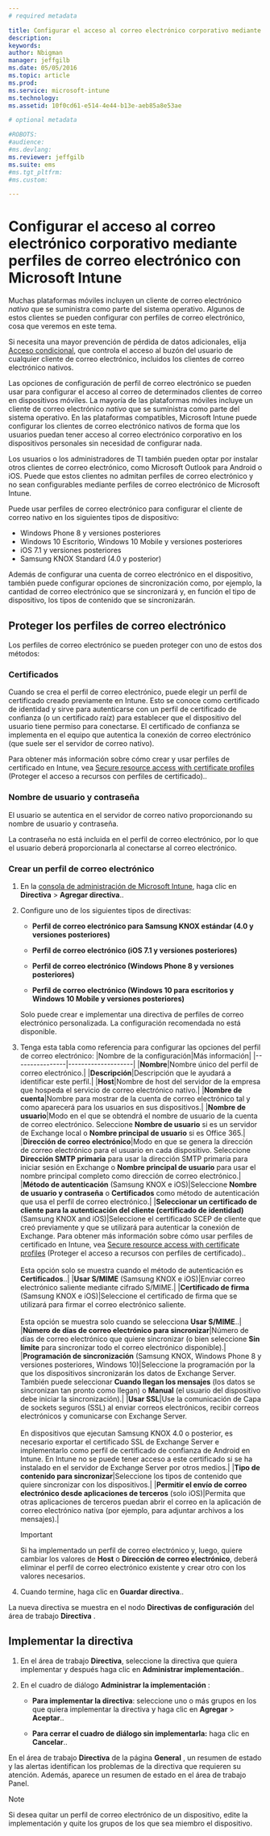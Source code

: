 ```yaml
---
# required metadata

title: Configurar el acceso al correo electrónico corporativo mediante perfiles de correo electrónico | Microsoft Intune
description:
keywords:
author: Nbigman
manager: jeffgilb
ms.date: 05/05/2016
ms.topic: article
ms.prod:
ms.service: microsoft-intune
ms.technology:
ms.assetid: 10f0cd61-e514-4e44-b13e-aeb85a8e53ae

# optional metadata

#ROBOTS:
#audience:
#ms.devlang:
ms.reviewer: jeffgilb
ms.suite: ems
#ms.tgt_pltfrm:
#ms.custom:

---
```


# Configurar el acceso al correo electrónico corporativo mediante perfiles de correo electrónico con Microsoft Intune
Muchas plataformas móviles incluyen un cliente de correo electrónico *nativo* que se suministra como parte del sistema operativo.  Algunos de estos clientes se pueden configurar con perfiles de correo electrónico, cosa que veremos en este tema.

Si necesita una mayor prevención de pérdida de datos adicionales, elija [Acceso condicional](restrict-access-to-email-and-o365-services-with-microsoft-intune.md), que controla el acceso al buzón
 del usuario de cualquier cliente de correo electrónico, incluidos los clientes de correo electrónico nativos.

Las opciones de configuración de perfil de correo electrónico se pueden usar para configurar el acceso al correo de determinados clientes de correo en dispositivos móviles.   La mayoría de las plataformas móviles incluye un cliente de correo electrónico *nativo* que se suministra como parte del sistema operativo.  En las plataformas compatibles, Microsoft Intune puede configurar los clientes de correo electrónico nativos de forma que los usuarios puedan tener acceso al correo electrónico corporativo en los dispositivos personales sin necesidad de configurar nada.  

Los usuarios o los administradores de TI también pueden optar por instalar otros clientes de correo electrónico, como Microsoft Outlook para Android o iOS.  Puede que estos clientes no admitan perfiles de correo electrónico y no sean configurables mediante perfiles de correo electrónico de Microsoft Intune.  

Puede usar perfiles de correo electrónico para configurar el cliente de correo nativo en los siguientes tipos de dispositivo:
-   Windows Phone 8 y versiones posteriores
-   Windows 10 Escritorio, Windows 10 Mobile y versiones posteriores
-   iOS 7.1 y versiones posteriores
-   Samsung KNOX Standard (4.0 y posterior)


Además de configurar una cuenta de correo electrónico en el dispositivo, también puede configurar opciones de sincronización como, por ejemplo, la cantidad de correo electrónico que se sincronizará y, en función el tipo de dispositivo, los tipos de contenido que se sincronizarán.

## Proteger los perfiles de correo electrónico
Los perfiles de correo electrónico se pueden proteger con uno de estos dos métodos:

### Certificados
Cuando se crea el perfil de correo electrónico, puede elegir un perfil de certificado creado previamente en Intune. Esto se conoce como certificado de identidad y sirve para autenticarse con un perfil de certificado de confianza (o un certificado raíz) para establecer que el dispositivo del usuario tiene permiso para conectarse. El certificado de confianza se implementa en el equipo que autentica la conexión de correo electrónico (que suele ser el servidor de correo nativo).

Para obtener más información sobre cómo crear y usar perfiles de certificado en Intune, vea [Secure resource access with certificate profiles](secure-resource-access-with-certificate-profiles.md) (Proteger el acceso a recursos con perfiles de certificado)..

### Nombre de usuario y contraseña
El usuario se autentica en el servidor de correo nativo proporcionando su nombre de usuario y contraseña.

La contraseña no está incluida en el perfil de correo electrónico, por lo que el usuario deberá proporcionarla al conectarse al correo electrónico.

### Crear un perfil de correo electrónico

1.  En la [consola de administración de Microsoft Intune](https://manage.microsoft.com), haga clic en **Directiva** &gt; **Agregar directiva**..

2.  Configure uno de los siguientes tipos de directivas:

    -   **Perfil de correo electrónico para Samsung KNOX estándar (4.0 y versiones posteriores)**

    -   **Perfil de correo electrónico (iOS 7.1 y versiones posteriores)**

    -   **Perfil de correo electrónico (Windows Phone 8 y versiones posteriores)**

    -   **Perfil de correo electrónico (Windows 10 para escritorios y Windows 10 Mobile y versiones posteriores)**

    Solo puede crear e implementar una directiva de perfiles de correo electrónico personalizada. La configuración recomendada no está disponible.

3.  Tenga esta tabla como referencia para configurar las opciones del perfil de correo electrónico:
    |Nombre de la configuración|Más información|
    |----------------|--------------------|
    |**Nombre**|Nombre único del perfil de correo electrónico.|
    |**Descripción**|Descripción que le ayudará a identificar este perfil.|
    |**Host**|Nombre de host del servidor de la empresa que hospeda el servicio de correo electrónico nativo.|
    |**Nombre de cuenta**|Nombre para mostrar de la cuenta de correo electrónico tal y como aparecerá para los usuarios en sus dispositivos.|
    |**Nombre de usuario**|Modo en el que se obtendrá el nombre de usuario de la cuenta de correo electrónico. Seleccione **Nombre de usuario** si es un servidor de Exchange local o **Nombre principal de usuario** si es Office 365.|
    |**Dirección de correo electrónico**|Modo en que se genera la dirección de correo electrónico para el usuario en cada dispositivo. Seleccione **Dirección SMTP primaria** para usar la dirección SMTP primaria para iniciar sesión en Exchange o **Nombre principal de usuario** para usar el nombre principal completo como dirección de correo electrónico.|
    |**Método de autenticación** (Samsung KNOX e iOS)|Seleccione **Nombre de usuario y contraseña** o **Certificados** como método de autenticación que usa el perfil de correo electrónico.|
    |**Seleccionar un certificado de cliente para la autenticación del cliente (certificado de identidad)** (Samsung KNOX and iOS)|Seleccione el certificado SCEP de cliente que creó previamente y que se utilizará para autenticar la conexión de Exchange. Para obtener más información sobre cómo usar perfiles de certificado en Intune, vea [Secure resource access with certificate profiles](secure-resource-access-with-certificate-profiles.md) (Proteger el acceso a recursos con perfiles de certificado)..<br /><br />Esta opción solo se muestra cuando el método de autenticación es **Certificados**..|
    |**Usar S/MIME** (Samsung KNOX e iOS)|Enviar correo electrónico saliente mediante cifrado S/MIME.|
    |**Certificado de firma** (Samsung KNOX e iOS)|Seleccione el certificado de firma que se utilizará para firmar el correo electrónico saliente.<br /><br />Esta opción se muestra solo cuando se selecciona **Usar S/MIME**..|
    |**Número de días de correo electrónico para sincronizar**|Número de días de correo electrónico que quiere sincronizar (o bien seleccione **Sin límite** para sincronizar todo el correo electrónico disponible).|
    |**Programación de sincronización** (Samsung KNOX, Windows Phone 8 y versiones posteriores, Windows 10)|Seleccione la programación por la que los dispositivos sincronizarán los datos de Exchange Server. También puede seleccionar **Cuando llegan los mensajes** (los datos se sincronizan tan pronto como llegan) o **Manual** (el usuario del dispositivo debe iniciar la sincronización).|
    |**Usar SSL**|Use la comunicación de Capa de sockets seguros (SSL) al enviar correos electrónicos, recibir correos electrónicos y comunicarse con Exchange Server.<br /><br />En dispositivos que ejecutan Samsung KNOX 4.0 o posterior, es necesario exportar el certificado SSL de Exchange Server e implementarlo como perfil de certificado de confianza de Android en Intune. En Intune no se puede tener acceso a este certificado si se ha instalado en el servidor de Exchange Server por otros medios.|
    |**Tipo de contenido para sincronizar**|Seleccione los tipos de contenido que quiere sincronizar con los dispositivos.| |**Permitir el envío de correo electrónico desde aplicaciones de terceros** (solo iOS)|Permita que otras aplicaciones de terceros puedan abrir el correo en la aplicación de correo electrónico nativa (por ejemplo, para adjuntar archivos a los mensajes).|

    > [!IMPORTANT]
    > Si ha implementado un perfil de correo electrónico y, luego, quiere cambiar los valores de **Host** o **Dirección de correo electrónico**, deberá eliminar el perfil de correo electrónico existente y crear otro con los valores necesarios.

4.  Cuando termine, haga clic en **Guardar directiva**..

La nueva directiva se muestra en el nodo **Directivas de configuración** del área de trabajo **Directiva** .

## Implementar la directiva

1.  En el área de trabajo **Directiva**, seleccione la directiva que quiera implementar y después haga clic en **Administrar implementación**..

2.  En el cuadro de diálogo **Administrar la implementación** :

    -   **Para implementar la directiva**: seleccione uno o más grupos en los que quiera implementar la directiva y haga clic en **Agregar** &gt; **Aceptar**..

    -   **Para cerrar el cuadro de diálogo sin implementarla:** haga clic en **Cancelar**..

En el área de trabajo **Directiva** de la página **General** , un resumen de estado y las alertas identifican los problemas de la directiva que requieren su atención. Además, aparece un resumen de estado en el área de trabajo Panel.

> [!NOTE]
> Si desea quitar un perfil de correo electrónico de un dispositivo, edite la implementación y quite los grupos de los que sea miembro el dispositivo.




<!--HONumber=May16_HO1-->



